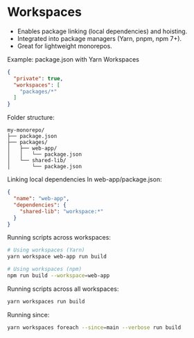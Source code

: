 # Workspaces

- Enables package linking (local dependencies) and hoisting.
- Integrated into package managers (Yarn, pnpm, npm 7+).
- Great for lightweight monorepos.

Example: package.json with Yarn Workspaces

```json
{
  "private": true,
  "workspaces": [
    "packages/*"
  ]
}
```

Folder structure:

```
my-monorepo/
├── package.json
├── packages/
│   ├── web-app/
│   │   └── package.json
│   └── shared-lib/
│       └── package.json
```

Linking local dependencies In web-app/package.json:

```json
{
  "name": "web-app",
  "dependencies": {
    "shared-lib": "workspace:*"
  }
}
```

Running scripts across workspaces:

```bash
# Using workspaces (Yarn)
yarn workspace web-app run build

# Using workspaces (npm)
npm run build --workspace=web-app
```

Running scripts across all workspaces:
```bash
yarn workspaces run build
```

Running since:

```bash
yarn workspaces foreach --since=main --verbose run build
```
